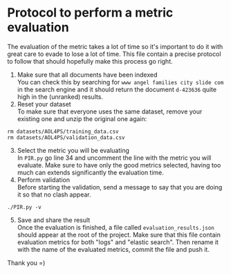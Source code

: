 # Protocol to perform a metric evaluation

The evaluation of the metric takes a lot of time so it's important to do it with great care to evade to lose a lot of time.
This file contain a precise protocol to follow that should hopefully make this process go right.

1. Make sure that all documents have been indexed\
    You can check this by searching for `www angel families city slide com` in the search engine and it should return the document `d-423636` quite high in the (unranked) results.
2. Reset your dataset\
    To make sure that everyone uses the same dataset, remove your existing one and unzip the original one again:
```
rm datasets/AOL4PS/training_data.csv
rm datasets/AOL4PS/validation_data.csv
```
3. Select the metric you will be evaluating\
    In `PIR.py` go line 34 and uncomment the line with the metric you will evaluate. Make sure to have only the good metrics selected, having too much can extends significantly the evaluation time.
4. Perform validation\
    Before starting the validation, send a message to say that you are doing it so that no clash appear.
```
./PIR.py -v
```
5. Save and share the result\
    Once the evaluation is finished, a file called `evaluation_results.json` should appear at the root of the project.
    Make sure that this file contain evaluation metrics for both "logs" and "elastic search".
    Then rename it with the name of the evaluated metrics, commit the file and push it.

Thank you =)